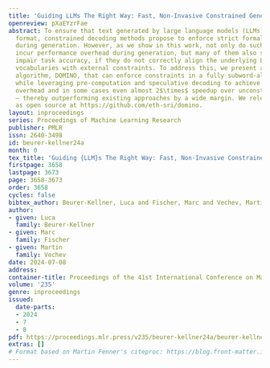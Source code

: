 ```yaml
---
title: 'Guiding LLMs The Right Way: Fast, Non-Invasive Constrained Generation'
openreview: pXaEYzrFae
abstract: To ensure that text generated by large language models (LLMs) is in an expected
  format, constrained decoding methods propose to enforce strict formal language constraints
  during generation. However, as we show in this work, not only do such methods often
  incur performance overhead during generation, but many of them also significantly
  impair task accuracy, if they do not correctly align the underlying LLM sub-word
  vocabularies with external constraints. To address this, we present a novel decoding
  algorithm, DOMINO, that can enforce constraints in a fully subword-aligned fashion,
  while leveraging pre-computation and speculative decoding to achieve virtually no
  overhead and in some cases even almost 2$\times$ speedup over unconstrained decoding
  – thereby outperforming existing approaches by a wide margin. We release DOMINO
  as open source at https://github.com/eth-sri/domino.
layout: inproceedings
series: Proceedings of Machine Learning Research
publisher: PMLR
issn: 2640-3498
id: beurer-kellner24a
month: 0
tex_title: 'Guiding {LLM}s The Right Way: Fast, Non-Invasive Constrained Generation'
firstpage: 3658
lastpage: 3673
page: 3658-3673
order: 3658
cycles: false
bibtex_author: Beurer-Kellner, Luca and Fischer, Marc and Vechev, Martin
author:
- given: Luca
  family: Beurer-Kellner
- given: Marc
  family: Fischer
- given: Martin
  family: Vechev
date: 2024-07-08
address:
container-title: Proceedings of the 41st International Conference on Machine Learning
volume: '235'
genre: inproceedings
issued:
  date-parts:
  - 2024
  - 7
  - 8
pdf: https://proceedings.mlr.press/v235/beurer-kellner24a/beurer-kellner24a.pdf
extras: []
# Format based on Martin Fenner's citeproc: https://blog.front-matter.io/posts/citeproc-yaml-for-bibliographies/
---
```

